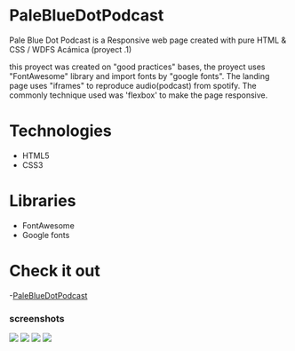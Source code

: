 # PaleBlueDotPodcast
Pale Blue Dot Podcast is a Responsive web page created with pure HTML & CSS / WDFS Acámica (proyect .1)

this proyect was created on "good practices" bases, the proyect uses "FontAwesome" library and import fonts by "google fonts".
The landing page uses "iframes" to reproduce audio(podcast) from spotify.
The commonly technique used was 'flexbox' to make the page responsive.

# Technologies
- HTML5
- CSS3

# Libraries
- FontAwesome
- Google fonts

# Check it out
-[PaleBlueDotPodcast](https://mickyrendon.github.io/PaleBlueDotPodcast/)

### screenshots

<img src="https://user-images.githubusercontent.com/64873799/148286108-323a46ba-74a3-4d40-83a5-93b89f1c16d6.png">


<img src="https://user-images.githubusercontent.com/64873799/148286406-5fcd2350-c415-45b8-ad7e-8729b5ee5cf3.png">

<img src="https://user-images.githubusercontent.com/64873799/148286518-2c76392f-b87e-480b-898c-f3c0e1e46e15.png">

<img src="https://user-images.githubusercontent.com/64873799/148286677-40dc67f8-cbb7-4bc4-9078-a5fc96d0c683.png">
